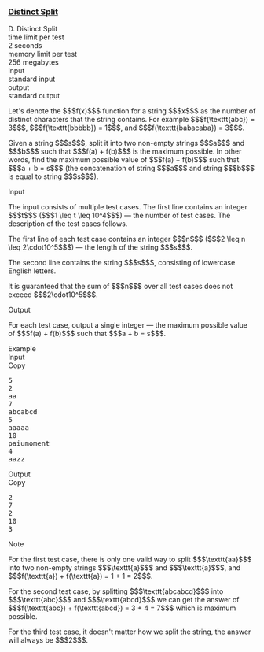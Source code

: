 <h3><a href="https://codeforces.com/contest/1791/problem/D" target="_blank" rel="noopener noreferrer">Distinct Split</a></h3>

<div class="header"><div class="title">D. Distinct Split</div><div class="time-limit"><div class="property-title">time limit per test</div>2 seconds</div><div class="memory-limit"><div class="property-title">memory limit per test</div>256 megabytes</div><div class="input-file input-standard"><div class="property-title">input</div>standard input</div><div class="output-file output-standard"><div class="property-title">output</div>standard output</div></div><div><p>Let's denote the $$$f(x)$$$ function for a string $$$x$$$ as the number of distinct characters that the string contains. For example $$$f(\texttt{abc}) = 3$$$, $$$f(\texttt{bbbbb}) = 1$$$, and $$$f(\texttt{babacaba}) = 3$$$.</p><p>Given a string $$$s$$$, split it into two non-empty strings $$$a$$$ and $$$b$$$ such that $$$f(a) + f(b)$$$ is the maximum possible. In other words, find the maximum possible value of $$$f(a) + f(b)$$$ such that $$$a + b = s$$$ (the concatenation of string $$$a$$$ and string $$$b$$$ is equal to string $$$s$$$).</p></div><div class="input-specification"><div class="section-title">Input</div><p>The input consists of multiple test cases. The first line contains an integer $$$t$$$ ($$$1 \leq t \leq 10^4$$$) — the number of test cases. The description of the test cases follows.</p><p>The first line of each test case contains an integer $$$n$$$ ($$$2 \leq n \leq 2\cdot10^5$$$) — the length of the string $$$s$$$.</p><p>The second line contains the string $$$s$$$, consisting of lowercase English letters.</p><p>It is guaranteed that the sum of $$$n$$$ over all test cases does not exceed $$$2\cdot10^5$$$.</p></div><div class="output-specification"><div class="section-title">Output</div><p>For each test case, output a single integer  — the maximum possible value of $$$f(a) + f(b)$$$ such that $$$a + b = s$$$.</p></div><div class="sample-tests"><div class="section-title">Example</div><div class="sample-test"><div class="input"><div class="title">Input<div title="Copy" data-clipboard-target="#id004626627024672738" id="id005746334923059766" class="input-output-copier">Copy</div></div><pre id="id004626627024672738"><div class="test-example-line test-example-line-even test-example-line-0">5</div><div class="test-example-line test-example-line-odd test-example-line-1">2</div><div class="test-example-line test-example-line-odd test-example-line-1">aa</div><div class="test-example-line test-example-line-even test-example-line-2">7</div><div class="test-example-line test-example-line-even test-example-line-2">abcabcd</div><div class="test-example-line test-example-line-odd test-example-line-3">5</div><div class="test-example-line test-example-line-odd test-example-line-3">aaaaa</div><div class="test-example-line test-example-line-even test-example-line-4">10</div><div class="test-example-line test-example-line-even test-example-line-4">paiumoment</div><div class="test-example-line test-example-line-odd test-example-line-5">4</div><div class="test-example-line test-example-line-odd test-example-line-5">aazz</div></pre></div><div class="output"><div class="title">Output<div title="Copy" data-clipboard-target="#id008543429672071511" id="id00952370730409966" class="input-output-copier">Copy</div></div><pre id="id008543429672071511">2
7
2
10
3
</pre></div></div></div><div class="note"><div class="section-title">Note</div><p>For the first test case, there is only one valid way to split $$$\texttt{aa}$$$ into two non-empty strings $$$\texttt{a}$$$ and $$$\texttt{a}$$$, and $$$f(\texttt{a}) + f(\texttt{a}) = 1 + 1 = 2$$$.</p><p>For the second test case, by splitting $$$\texttt{abcabcd}$$$ into $$$\texttt{abc}$$$ and $$$\texttt{abcd}$$$ we can get the answer of $$$f(\texttt{abc}) + f(\texttt{abcd}) = 3 + 4 = 7$$$ which is maximum possible.</p><p>For the third test case, it doesn't matter how we split the string, the answer will always be $$$2$$$.</p></div>